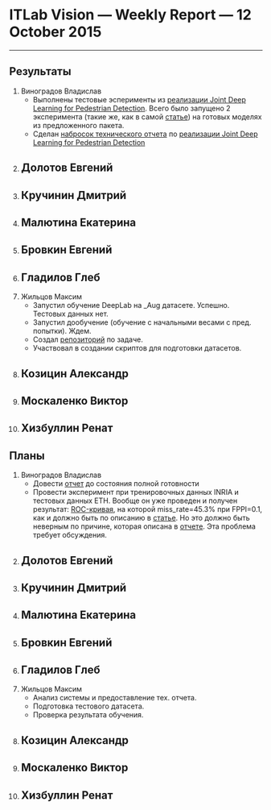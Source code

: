 # ITLab Vision — Weekly Report — 12 October 2015

----------------

## Результаты

  1. Виноградов Владислав
     - Выполнены тестовые эсперименты из [реализации Joint Deep Learning for Pedestrian Detection](http://www.ee.cuhk.edu.hk/~wlouyang/projects/ouyangWiccv13Joint/index.html). Всего было запущено 2 эксперимента (такие же, как в самой [статье](http://www.ee.cuhk.edu.hk/~xgwang/papers/ouyangWiccv13.pdf)) на готовых моделях из предложенного пакета.
     - Сделан [набросок технического отчета](https://docs.google.com/document/d/12YlanTRbkZM6u7VLhXs6HoD3VpaB0y_Ahfy5ute3DQI/edit?usp=sharing) по [реализации Joint Deep Learning for Pedestrian Detection](http://www.ee.cuhk.edu.hk/~wlouyang/projects/ouyangWiccv13Joint/index.html)
  1. Долотов Евгений
     -
  1. Кручинин Дмитрий
     -
  1. Малютина Екатерина
     -
  1. Бровкин Евгений
     -
  1. Гладилов Глеб
     -
  1. Жильцов Максим
     - Запустил обучение DeepLab на _Aug датасете. Успешно. Тестовых данных нет.
	 - Запустил дообучение (обучение с начальными весами с пред. попытки). Ждем.
	 - Создал [репозиторий](https://github.com/ITLab-Vision/semseg) по задаче.
	 - Участвовал в создании скриптов для подготовки датасетов.
  1. Козицин Александр
     -
  1. Москаленко Виктор
     -
  1. Хизбуллин Ренат
     -

## Планы

  1. Виноградов Владислав
     - Довести [отчет](https://docs.google.com/document/d/12YlanTRbkZM6u7VLhXs6HoD3VpaB0y_Ahfy5ute3DQI/edit?usp=sharing) до состояния полной готовности
     - Провести эксперимент при тренировочных данных INRIA и тестовых данных ETH. Вообще он уже проведен и получен результат: [ROC-кривая](https://drive.google.com/open?id=0Bwn4HDhwuFZlSHFkMzFCQTBDQms), на которой miss_rate=45.3% при FPPI=0.1, как и должно быть по описанию в [статье](http://www.ee.cuhk.edu.hk/~xgwang/papers/ouyangWiccv13.pdf). Но это должно быть неверным по причине, которая описана в [отчете](https://docs.google.com/document/d/12YlanTRbkZM6u7VLhXs6HoD3VpaB0y_Ahfy5ute3DQI/edit?usp=sharing). Эта проблема требует обсуждения.
  1. Долотов Евгений
     -
  1. Кручинин Дмитрий
     -
  1. Малютина Екатерина
     -
  1. Бровкин Евгений
     -
  1. Гладилов Глеб
     -
  1. Жильцов Максим
     - Анализ системы и предоставление тех. отчета.
	 - Подготовка тестового датасета.
	 - Проверка результата обучения.
  1. Козицин Александр
     -
  1. Москаленко Виктор
     -
  1. Хизбуллин Ренат
     -
